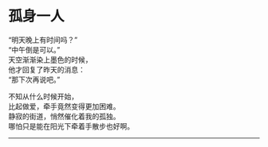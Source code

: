 # 孤身一人

“明天晚上有时间吗？”\
“中午倒是可以。”\
天空渐渐染上墨色的时候，\
他才回复了昨天的消息：\
“那下次再说吧。”

不知从什么时候开始，\
比起做爱，牵手竟然变得更加困难。\
静寂的街道，悄然催化着我的孤独。\
哪怕只是能在阳光下牵着手散步也好啊。



















---
